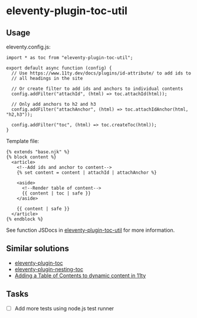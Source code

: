 # eleventy-plugin-toc-util

## Usage

eleventy.config.js:

```
import * as toc from "eleventy-plugin-toc-util";

export default async function (config) {
  // Use https://www.11ty.dev/docs/plugins/id-attribute/ to add ids to
  // all headings in the site

  // Or create filter to add ids and anchors to individual contents
  config.addFilter("attachId", (html) => toc.attachId(html));

  // Only add anchors to h2 and h3
  config.addFilter("attachAnchor", (html) => toc.attachIdAnchor(html, "h2,h3"));

  config.addFilter("toc", (html) => toc.createToc(html));
}
```

Template file:

```
{% extends "base.njk" %}
{% block content %}
  <article>
    <!--Add ids and anchor to content-->
    {% set content = content | attachId | attachAnchor %}

    <aside>
      <!--Render table of content-->
      {{ content | toc | safe }}
    </aside>

    {{ content | safe }}
  </article>
{% endblock %}
```

See function JSDocs in [eleventy-plugin-toc-util](https://github.com/carlbernal/eleventy-plugin-toc-util/blob/main/toc-util.js) for more information.

## Similar solutions

- [eleventy-plugin-toc](https://github.com/jdsteinbach/eleventy-plugin-toc)
- [eleventy-plugin-nesting-toc](https://github.com/JordanShurmer/eleventy-plugin-nesting-toc)
- [Adding a Table of Contents to dynamic content in 11ty](https://stevenwoodson.com/blog/adding-a-table-of-contents-to-dynamic-content-in-11ty/)

## Tasks

- [ ] Add more tests using node.js test runner
